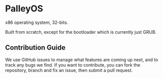 # PalleyOS

x86 operating system, 32-bits.

Built from scratch, except for the bootloader which is currently just GRUB.

## Contribution Guide

We use GitHub issues to manage what features are coming up next, and to track any bugs we find. If you want to contribute, you can fork the repository, branch and fix an issue, then submit a pull request.


